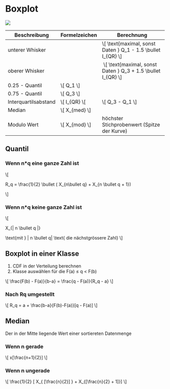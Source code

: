 # Boxplot

![](images/IMG_0206.jpeg)

| Beschreibung | Formelzeichen | Berechnung |
|--|--|--|
| unterer Whisker | | \\[ \text{maximal, sonst Daten } Q_1 - 1.5 \bullet I_{QR} \\] |
| oberer Whisker | | \\[ \text{maximal, sonst Daten } Q_3 + 1.5 \bullet I_{QR} \\] |
| 0.25 - Quantil | \\[ Q_1 \\] | |
| 0.75 - Quantil | \\[ Q_3 \\] | |
| Interquartilsabstand | \\[ I_{QR} \\[| \\[ Q_3 - Q_1 \\] |
| Median | \\[ X_{med} \\] | |
| Modulo Wert | \\[ X_{mod} \\] | höchster Stichprobenwert (Spitze der Kurve) | 

## Quantil

### Wenn n*q eine ganze Zahl ist

\\[

R_q = \frac{1}{2} \bullet ( X_{n\bullet q} + X_{n \bullet q + 1})

\\]

### Wenn n*q keine ganze Zahl ist

\\[

X_{| n \bullet q |}

\text{mit } | n \bullet q| \text{ die nächstgrössere Zahl}
\\]

## Boxplot in einer Klasse

1. CDF in der Verteilung berechnen
2. Klasse auswählen für die F(a) ≤ q < F(b)

\\[
	\frac{F(b) - F(a)}{b-a} = \frac{q - F(a)}{R_q - a}
\\]

### Nach Rq umgestellt

\\[
	R_q = a + \frac{b-a}{F(b)-F(a)}[q - F(a)]
\\]

## Median
Der in der Mitte liegende Wert einer sortiereten Datenmenge
### Wenn n gerade

\\[
	x[\frac{n+1}{2}]
\\]

### Wenn n ungerade

\\[
	\frac{1}{2} [ X_{ [\frac{n}{2}] } + X_{[\frac{n}{2} + 1]}]
\\]